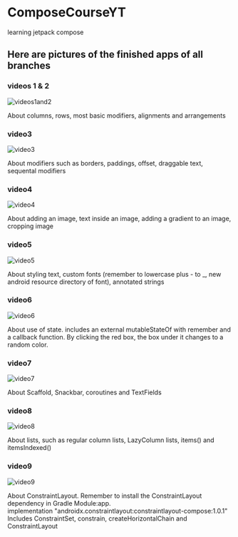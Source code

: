 # ComposeCourseYT
learning jetpack compose
## Here are pictures of the finished apps of all branches
### videos 1 & 2
![videos1and2](https://github.com/OskarWiiala/ComposeCourseYT/blob/master/app/src/main/res/drawable/video1and2.png)

About columns, rows, most basic modifiers, alignments and arrangements
### video3
![video3](https://github.com/OskarWiiala/ComposeCourseYT/blob/video3/app/src/main/res/drawable/video3.png)

About modifiers such as borders, paddings, offset, draggable text, sequental modifiers
### video4
![video4](https://github.com/OskarWiiala/ComposeCourseYT/blob/video4/app/src/main/res/drawable/video4.png)

About adding an image, text inside an image, adding a gradient to an image, cropping image
### video5
![video5](https://github.com/OskarWiiala/ComposeCourseYT/blob/video5/app/src/main/res/drawable/video5.png)

About styling text, custom fonts (remember to lowercase plus - to _, new android resource directory of font), annotated strings
### video6
![video6](https://github.com/OskarWiiala/ComposeCourseYT/blob/video6/app/src/main/res/drawable/video6.png)

About use of state. includes an external mutableStateOf with remember and a callback function. By clicking the red box, the box under it changes to a random color.
### video7
![video7](https://github.com/OskarWiiala/ComposeCourseYT/blob/video7/app/src/main/res/drawable/video7.png)

About Scaffold, Snackbar, coroutines and TextFields
### video8
![video8](https://github.com/OskarWiiala/ComposeCourseYT/blob/video8/app/src/main/res/drawable/video8.png)

About lists, such as regular column lists, LazyColumn lists, items() and itemsIndexed()

### video9
![video9](https://github.com/OskarWiiala/ComposeCourseYT/blob/video9/app/src/main/res/drawable/video9.png)

About ConstraintLayout. Remember to install the ConstraintLayout dependency in Gradle Module:app.<br>
implementation "androidx.constraintlayout:constraintlayout-compose:1.0.1"<br>
Includes ConstraintSet, constrain, createHorizontalChain and ConstraintLayout
